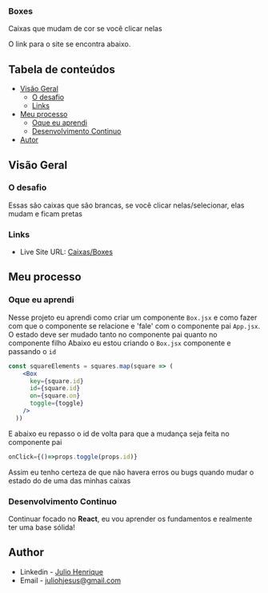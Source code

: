 ### Boxes
Caixas que mudam de cor se você clicar nelas

O link para o site se encontra abaixo.

## Tabela de conteúdos

- [Visão Geral](#visao-geral)
  - [O desafio](#o-desafio)
  - [Links](#links)
- [Meu processo](#meu-processo)
  - [Oque eu aprendi](#oque-eu-aprendi)
  - [Desenvolvimento Continuo](#development-continuo)
- [Autor](#autor)


## Visão Geral

### O desafio

Essas são caixas que são brancas, se você clicar nelas/selecionar, elas mudam e ficam pretas


### Links

- Live Site URL: [Caixas/Boxes](https://julio-henrique-boxes.netlify.app/)


## Meu processo

### Oque eu aprendi

Nesse projeto eu aprendi como criar um componente `Box.jsx` e como fazer com que o componente se relacione e 'fale' com o componente pai `App.jsx`. 
O estado deve ser mudado tanto no componente pai quanto no componente filho
Abaixo eu estou criando o `Box.jsx` componente e passando o `id`
```jsx
const squareElements = squares.map(square => (
    <Box
      key={square.id}
      id={square.id}
      on={square.on}
      toggle={toggle}
    />
  ))
```
E abaixo eu repasso o id de volta para que a mudança seja feita no componente pai
```jsx
onClick={()=>props.toggle(props.id)}
```
Assim eu tenho certeza de que não havera erros ou bugs quando mudar o estado do de uma das minhas caixas


### Desenvolvimento Continuo
Continuar focado no **React**, eu vou aprender os fundamentos e realmente ter uma base sólida!


## Author

- Linkedin - [Julio Henrique](https://www.linkedin.com/in/julio-henriqueCS/)
- Email - juliohjesus@gmail.com
